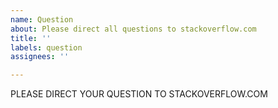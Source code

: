 ```yaml
---
name: Question
about: Please direct all questions to stackoverflow.com
title: ''
labels: question
assignees: ''

---
```


<!-- Please direct your questions to stackoverflow.com and use the flowtype tag.
  We will close any questions opened on this repo.
-->


PLEASE DIRECT YOUR QUESTION TO STACKOVERFLOW.COM
